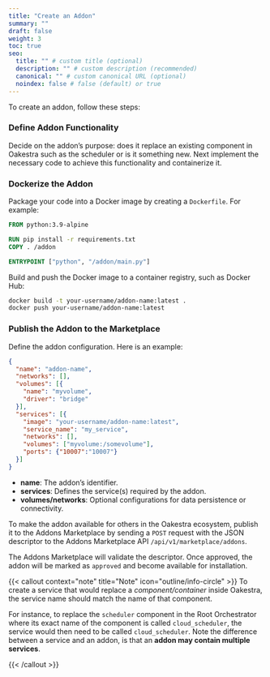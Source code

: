 ```yaml
---
title: "Create an Addon"
summary: ""
draft: false
weight: 3
toc: true
seo:
  title: "" # custom title (optional)
  description: "" # custom description (recommended)
  canonical: "" # custom canonical URL (optional)
  noindex: false # false (default) or true
---
```


To create an addon, follow these steps:

### Define Addon Functionality
Decide on the addon’s purpose: does it replace an existing component in Oakestra such as the scheduler or is it something new.
Next implement the necessary code to achieve this functionality and containerize it. 

### Dockerize the Addon
Package your code into a Docker image by creating a `Dockerfile`. For example:
```dockerfile
FROM python:3.9-alpine

RUN pip install -r requirements.txt
COPY . /addon

ENTRYPOINT ["python", "/addon/main.py"]
```

Build and push the Docker image to a container registry, such as Docker Hub:
```bash
docker build -t your-username/addon-name:latest .
docker push your-username/addon-name:latest
```

### Publish the Addon to the Marketplace
Define the addon configuration.
Here is an example:
```json
{
  "name": "addon-name",
  "networks": [],
  "volumes": [{
    "name": "myvolume",
    "driver": "bridge"
  }],
  "services": [{
    "image": "your-username/addon-name:latest",
    "service_name": "my_service",
    "networks": [],
    "volumes": ["myvolume:/somevolume"],
    "ports": {"10007":"10007"}
  }]
}
```

- **name**: The addon’s identifier.
- **services**: Defines the service(s) required by the addon.
- **volumes/networks**: Optional configurations for data persistence or connectivity.


To make the addon available for others in the Oakestra ecosystem, publish it to the Addons Marketplace by sending a `POST` request with the JSON descriptor to the Addons Marketplace API `/api/v1/marketplace/addons`.

The Addons Marketplace will validate the descriptor. Once approved, the addon will be marked as `approved` and become available for installation.


{{< callout context="note" title="Note" icon="outline/info-circle" >}}
To create a service that would replace a *component/container* inside Oakestra, the service name should match the name of that component. 

For instance, to replace the `scheduler` component in the Root Orchestrator where its exact name of the component is called `cloud_scheduler`, the service would then need to be called `cloud_scheduler`. Note the difference between a service and an addon, is that an **addon may contain multiple services**.

{{< /callout >}}